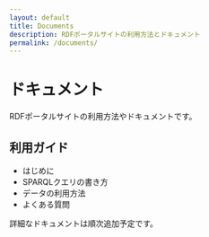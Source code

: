 ```yaml
---
layout: default
title: Documents
description: RDFポータルサイトの利用方法とドキュメント
permalink: /documents/
---
```


<h1 class="page-title">ドキュメント</h1>
<p class="page-description">RDFポータルサイトの利用方法やドキュメントです。</p>

## 利用ガイド

* はじめに
* SPARQLクエリの書き方
* データの利用方法
* よくある質問

詳細なドキュメントは順次追加予定です。

